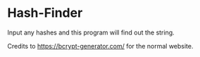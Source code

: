 # Hash-Finder
Input any hashes and this program will find out the string.

Credits to https://bcrypt-generator.com/ for the normal website.
